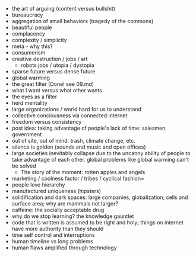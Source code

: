 - the art of arguing (content versus bullshit)
- bureaucracy
- aggregation of small behaviors (tragedy of the commons)
- beautiful people
- complacency
- complexity / simplicity
- meta - why this?
- consumerism
- creative destruction / jobs / art
    - robots jobs / utopia / dystopia
- sparse future versus dense future
- global warming
- the great filter (Done! see 09.md)
- what I want versus what other wants
- the eyes as a filter
- herd mentality
- large organizations / world hard for us to understand
- collective conciousness via connected internet
- freedom versus consistency
- post idea: taking advantage of people's lack of time: salesmen, government
- out of site, out of mind: trash, climate change, etc.
- silence is golden (sounds and music and open offices)
- large societies inevitably collapse due to the uncanny ability of people to take advantage of each other. global problems like global warming can't be solved
    - The story of the moment: rotten apples and angels
- marketing / coolness factor / tribes / cyclical fashion=
- people love hierarchy
- manufactured uniqueness (hipsters)
- solidification and dark spaces: large companies, globalization; cells and surface area; why are mammals not larger?
- caffeine: the socially acceptable drug
- why do we stop learning? the knowledge gauntlet
- code that is written is assumed to be right and holy; things on internet have more authority than they should
- time self control and interruptions
- human timeline vs long problems
- human flaws amplified through technology

